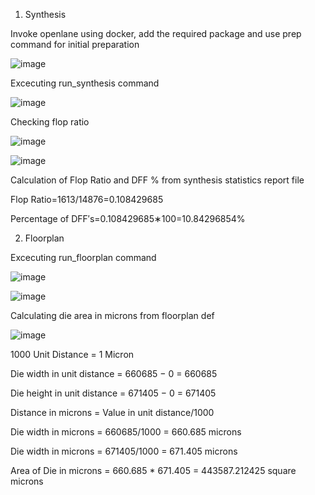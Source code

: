 1) Synthesis

  Invoke openlane using docker, add the required package and use prep command for initial preparation

  ![image](https://github.com/user-attachments/assets/b9353f6b-a46d-4f4e-8c31-f687f367d7e5)

  Excecuting run_synthesis command

  ![image](https://github.com/user-attachments/assets/28fe3b3b-3ca6-44e7-8dd9-0102db7b10cf)

  Checking flop ratio

  ![image](https://github.com/user-attachments/assets/573786da-ec46-49b1-9181-419e0a002097)

  ![image](https://github.com/user-attachments/assets/af87f1a7-d9e5-4870-ae91-90aed7ea7483)

  Calculation of Flop Ratio and DFF % from synthesis statistics report file

  Flop Ratio=1613/14876=0.108429685

  Percentage of DFF′s=0.108429685∗100=10.84296854%

2) Floorplan

  Excecuting run_floorplan command

  ![image](https://github.com/user-attachments/assets/78d20365-dbb6-42f7-a3fb-dd7404f4dcd6)

  ![image](https://github.com/user-attachments/assets/b7cce9b9-6d75-492e-be22-9dfd10ee21c5)

  Calculating die area in microns from floorplan def
  
  ![image](https://github.com/user-attachments/assets/59e42fa2-368b-4c39-982c-e397ca460ad6)

  1000 Unit Distance = 1 Micron 
  
  Die width in unit distance = 660685 − 0 = 660685 
  
  Die height in unit distance = 671405 − 0 = 671405

  Distance in microns = Value in unit distance/1000

  Die width in microns = 660685/1000 = 660.685 microns

  Die width in microns = 671405/1000 = 671.405 microns

 Area of Die in microns = 660.685 * 671.405 = 443587.212425 square microns

